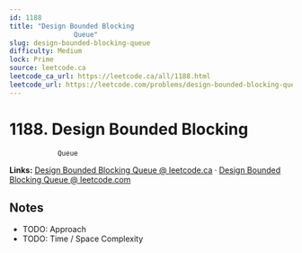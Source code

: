 ```yaml
--- 
id: 1188
title: "Design Bounded Blocking
                Queue"
slug: design-bounded-blocking-queue
difficulty: Medium
lock: Prime
source: leetcode.ca
leetcode_ca_url: https://leetcode.ca/all/1188.html
leetcode_url: https://leetcode.com/problems/design-bounded-blocking-queue/
---
```


# 1188. Design Bounded Blocking
                Queue

**Links:** [Design Bounded Blocking
                Queue @ leetcode.ca](https://leetcode.ca/all/1188.html) · [Design Bounded Blocking
                Queue @ leetcode.com](https://leetcode.com/problems/design-bounded-blocking-queue/)

## Notes
- TODO: Approach
- TODO: Time / Space Complexity

